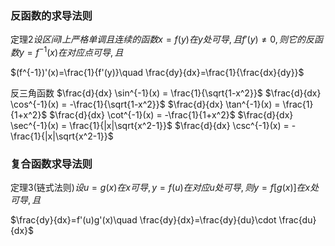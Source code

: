 ### 反函数的求导法则
定理2$设区间I上严格单调且连续的函数x=f(y)在y处可导,且f'(y)\neq 0,则它的反函数y=f^{-1}(x)在对应点可导,且$

$(f^{-1})'(x)=\frac{1}{f'(y)}\quad \frac{dy}{dx}=\frac{1}{\frac{dx}{dy}}$

反三角函数
$\frac{d}{dx} \sin^{-1}(x) = \frac{1}{\sqrt{1-x^2}}$
$\frac{d}{dx} \cos^{-1}(x) = -\frac{1}{\sqrt{1-x^2}}$
$\frac{d}{dx} \tan^{-1}(x) = \frac{1}{1+x^2}$
$\frac{d}{dx} \cot^{-1}(x) = -\frac{1}{1+x^2}$
$\frac{d}{dx} \sec^{-1}(x) = \frac{1}{|x|\sqrt{x^2-1}}$
$\frac{d}{dx} \csc^{-1}(x) = -\frac{1}{|x|\sqrt{x^2-1}}$

### 复合函数求导法则
定理3(链式法则)$设u=g(x)在x可导,y=f(u)在对应u处可导,则y=f[g(x)]在x处可导,且$

$\frac{dy}{dx}=f'(u)g'(x)\quad \frac{dy}{dx}=\frac{dy}{du}\cdot \frac{du}{dx}$